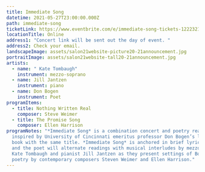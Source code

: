 ```yaml
---
title: Immediate Song
datetime: 2021-05-27T23:00:00.000Z
path: immediate-song
ticketLink: https://www.eventbrite.com/e/immediate-song-tickets-122232160683
locationTitle: Online
address1: "Concert link will be sent out the day of event. "
address2: Check your email.
landscapeImage: assets/salon21website-picture20-21announcement.jpg
portraitImage: assets/salon21website-tall20-21announcement.jpg
artists:
  - name: " Kate Tombaugh"
    instrument: mezzo-soprano
  - name: Jill Jantzen
    instrument: piano
  - name: Don Bogen
    instrument: Poet
programItems:
  - title: Nothing Written Real
    composer: Steve Weimer
  - title: The Promise Song
    composer: Ellen Harrison
programNotes: "*Immediate Song* is a combination concert and poetry reading
  inspired by University of Cincinnati emeritus professor Don Bogen’s latest
  book with the same title. *Immediate Song* is anchored in brief lyric poems,
  and the poet will alternate readings with musical interludes by mezzo-soprano
  Kate Tombaugh and pianist Jill Jantzen as they present settings of Bogen’s
  poetry by contemporary composers Steven Weimer and Ellen Harrison."
---
```

